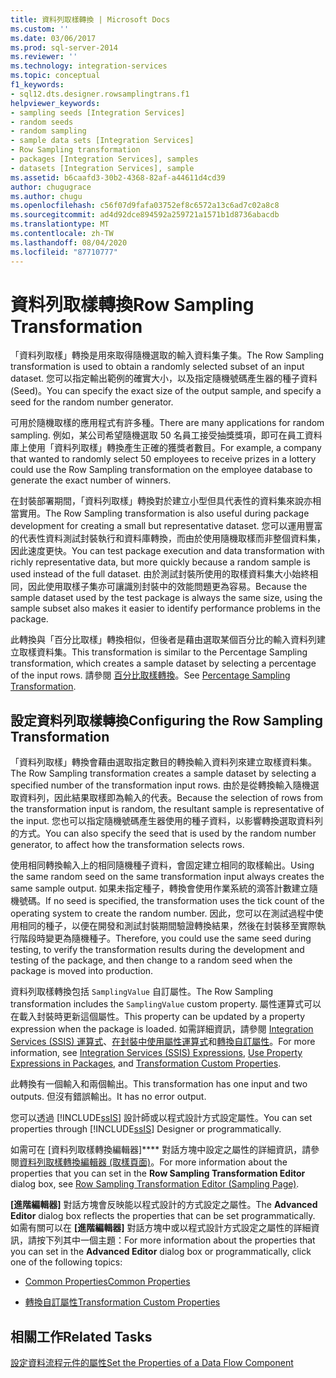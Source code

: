 ```yaml
---
title: 資料列取樣轉換 | Microsoft Docs
ms.custom: ''
ms.date: 03/06/2017
ms.prod: sql-server-2014
ms.reviewer: ''
ms.technology: integration-services
ms.topic: conceptual
f1_keywords:
- sql12.dts.designer.rowsamplingtrans.f1
helpviewer_keywords:
- sampling seeds [Integration Services]
- random seeds
- random sampling
- sample data sets [Integration Services]
- Row Sampling transformation
- packages [Integration Services], samples
- datasets [Integration Services], sample
ms.assetid: b6caafd3-30b2-4368-82af-a44611d4cd39
author: chugugrace
ms.author: chugu
ms.openlocfilehash: c56f07d9fafa03752ef8c6572a13c6ad7c02a8c8
ms.sourcegitcommit: ad4d92dce894592a259721a1571b1d8736abacdb
ms.translationtype: MT
ms.contentlocale: zh-TW
ms.lasthandoff: 08/04/2020
ms.locfileid: "87710777"
---
```

# <a name="row-sampling-transformation"></a><span data-ttu-id="fc3ba-102">資料列取樣轉換</span><span class="sxs-lookup"><span data-stu-id="fc3ba-102">Row Sampling Transformation</span></span>
  <span data-ttu-id="fc3ba-103">「資料列取樣」轉換是用來取得隨機選取的輸入資料集子集。</span><span class="sxs-lookup"><span data-stu-id="fc3ba-103">The Row Sampling transformation is used to obtain a randomly selected subset of an input dataset.</span></span> <span data-ttu-id="fc3ba-104">您可以指定輸出範例的確實大小，以及指定隨機號碼產生器的種子資料 (Seed)。</span><span class="sxs-lookup"><span data-stu-id="fc3ba-104">You can specify the exact size of the output sample, and specify a seed for the random number generator.</span></span>  
  
 <span data-ttu-id="fc3ba-105">可用於隨機取樣的應用程式有許多種。</span><span class="sxs-lookup"><span data-stu-id="fc3ba-105">There are many applications for random sampling.</span></span> <span data-ttu-id="fc3ba-106">例如，某公司希望隨機選取 50 名員工接受抽獎獎項，即可在員工資料庫上使用「資料列取樣」轉換產生正確的獲獎者數目。</span><span class="sxs-lookup"><span data-stu-id="fc3ba-106">For example, a company that wanted to randomly select 50 employees to receive prizes in a lottery could use the Row Sampling transformation on the employee database to generate the exact number of winners.</span></span>  
  
 <span data-ttu-id="fc3ba-107">在封裝部署期間，「資料列取樣」轉換對於建立小型但具代表性的資料集來說亦相當實用。</span><span class="sxs-lookup"><span data-stu-id="fc3ba-107">The Row Sampling transformation is also useful during package development for creating a small but representative dataset.</span></span> <span data-ttu-id="fc3ba-108">您可以運用豐富的代表性資料測試封裝執行和資料庫轉換，而由於使用隨機取樣而非整個資料集，因此速度更快。</span><span class="sxs-lookup"><span data-stu-id="fc3ba-108">You can test package execution and data transformation with richly representative data, but more quickly because a random sample is used instead of the full dataset.</span></span> <span data-ttu-id="fc3ba-109">由於測試封裝所使用的取樣資料集大小始終相同，因此使用取樣子集亦可讓識別封裝中的效能問題更為容易。</span><span class="sxs-lookup"><span data-stu-id="fc3ba-109">Because the sample dataset used by the test package is always the same size, using the sample subset also makes it easier to identify performance problems in the package.</span></span>  
  
 <span data-ttu-id="fc3ba-110">此轉換與「百分比取樣」轉換相似，但後者是藉由選取某個百分比的輸入資料列建立取樣資料集。</span><span class="sxs-lookup"><span data-stu-id="fc3ba-110">This transformation is similar to the Percentage Sampling transformation, which creates a sample dataset by selecting a percentage of the input rows.</span></span> <span data-ttu-id="fc3ba-111">請參閱 [百分比取樣轉換](percentage-sampling-transformation.md)。</span><span class="sxs-lookup"><span data-stu-id="fc3ba-111">See [Percentage Sampling Transformation](percentage-sampling-transformation.md).</span></span>  
  
## <a name="configuring-the-row-sampling-transformation"></a><span data-ttu-id="fc3ba-112">設定資料列取樣轉換</span><span class="sxs-lookup"><span data-stu-id="fc3ba-112">Configuring the Row Sampling Transformation</span></span>  
 <span data-ttu-id="fc3ba-113">「資料列取樣」轉換會藉由選取指定數目的轉換輸入資料列來建立取樣資料集。</span><span class="sxs-lookup"><span data-stu-id="fc3ba-113">The Row Sampling transformation creates a sample dataset by selecting a specified number of the transformation input rows.</span></span> <span data-ttu-id="fc3ba-114">由於是從轉換輸入隨機選取資料列，因此結果取樣即為輸入的代表。</span><span class="sxs-lookup"><span data-stu-id="fc3ba-114">Because the selection of rows from the transformation input is random, the resultant sample is representative of the input.</span></span> <span data-ttu-id="fc3ba-115">您也可以指定隨機號碼產生器使用的種子資料，以影響轉換選取資料列的方式。</span><span class="sxs-lookup"><span data-stu-id="fc3ba-115">You can also specify the seed that is used by the random number generator, to affect how the transformation selects rows.</span></span>  
  
 <span data-ttu-id="fc3ba-116">使用相同轉換輸入上的相同隨機種子資料，會固定建立相同的取樣輸出。</span><span class="sxs-lookup"><span data-stu-id="fc3ba-116">Using the same random seed on the same transformation input always creates the same sample output.</span></span> <span data-ttu-id="fc3ba-117">如果未指定種子，轉換會使用作業系統的滴答計數建立隨機號碼。</span><span class="sxs-lookup"><span data-stu-id="fc3ba-117">If no seed is specified, the transformation uses the tick count of the operating system to create the random number.</span></span> <span data-ttu-id="fc3ba-118">因此，您可以在測試過程中使用相同的種子，以便在開發和測試封裝期間驗證轉換結果，然後在封裝移至實際執行階段時變更為隨機種子。</span><span class="sxs-lookup"><span data-stu-id="fc3ba-118">Therefore, you could use the same seed during testing, to verify the transformation results during the development and testing of the package, and then change to a random seed when the package is moved into production.</span></span>  
  
 <span data-ttu-id="fc3ba-119">資料列取樣轉換包括 `SamplingValue` 自訂屬性。</span><span class="sxs-lookup"><span data-stu-id="fc3ba-119">The Row Sampling transformation includes the `SamplingValue` custom property.</span></span> <span data-ttu-id="fc3ba-120">屬性運算式可以在載入封裝時更新這個屬性。</span><span class="sxs-lookup"><span data-stu-id="fc3ba-120">This property can be updated by a property expression when the package is loaded.</span></span> <span data-ttu-id="fc3ba-121">如需詳細資訊，請參閱 [Integration Services &#40;SSIS&#41; 運算式](../../expressions/integration-services-ssis-expressions.md)、[在封裝中使用屬性運算式](../../expressions/use-property-expressions-in-packages.md)和[轉換自訂屬性](transformation-custom-properties.md)。</span><span class="sxs-lookup"><span data-stu-id="fc3ba-121">For more information, see [Integration Services &#40;SSIS&#41; Expressions](../../expressions/integration-services-ssis-expressions.md), [Use Property Expressions in Packages](../../expressions/use-property-expressions-in-packages.md), and [Transformation Custom Properties](transformation-custom-properties.md).</span></span>  
  
 <span data-ttu-id="fc3ba-122">此轉換有一個輸入和兩個輸出。</span><span class="sxs-lookup"><span data-stu-id="fc3ba-122">This transformation has one input and two outputs.</span></span> <span data-ttu-id="fc3ba-123">但沒有錯誤輸出。</span><span class="sxs-lookup"><span data-stu-id="fc3ba-123">It has no error output.</span></span>  
  
 <span data-ttu-id="fc3ba-124">您可以透過 [!INCLUDE[ssIS](../../../includes/ssis-md.md)] 設計師或以程式設計方式設定屬性。</span><span class="sxs-lookup"><span data-stu-id="fc3ba-124">You can set properties through [!INCLUDE[ssIS](../../../includes/ssis-md.md)] Designer or programmatically.</span></span>  
  
 <span data-ttu-id="fc3ba-125">如需可在 [資料列取樣轉換編輯器]\*\*\*\* 對話方塊中設定之屬性的詳細資訊，請參閱[資料列取樣轉換編輯器 &#40;取樣頁面&#41;](../../row-sampling-transformation-editor-sampling-page.md)。</span><span class="sxs-lookup"><span data-stu-id="fc3ba-125">For more information about the properties that you can set in the **Row Sampling Transformation Editor** dialog box, see [Row Sampling Transformation Editor &#40;Sampling Page&#41;](../../row-sampling-transformation-editor-sampling-page.md).</span></span>  
  
 <span data-ttu-id="fc3ba-126">**[進階編輯器]** 對話方塊會反映能以程式設計的方式設定之屬性。</span><span class="sxs-lookup"><span data-stu-id="fc3ba-126">The **Advanced Editor** dialog box reflects the properties that can be set programmatically.</span></span> <span data-ttu-id="fc3ba-127">如需有關可以在 **[進階編輯器]** 對話方塊中或以程式設計方式設定之屬性的詳細資訊，請按下列其中一個主題：</span><span class="sxs-lookup"><span data-stu-id="fc3ba-127">For more information about the properties that you can set in the **Advanced Editor** dialog box or programmatically, click one of the following topics:</span></span>  
  
-   [<span data-ttu-id="fc3ba-128">Common Properties</span><span class="sxs-lookup"><span data-stu-id="fc3ba-128">Common Properties</span></span>](../../common-properties.md)  
  
-   [<span data-ttu-id="fc3ba-129">轉換自訂屬性</span><span class="sxs-lookup"><span data-stu-id="fc3ba-129">Transformation Custom Properties</span></span>](transformation-custom-properties.md)  
  
## <a name="related-tasks"></a><span data-ttu-id="fc3ba-130">相關工作</span><span class="sxs-lookup"><span data-stu-id="fc3ba-130">Related Tasks</span></span>  
 [<span data-ttu-id="fc3ba-131">設定資料流程元件的屬性</span><span class="sxs-lookup"><span data-stu-id="fc3ba-131">Set the Properties of a Data Flow Component</span></span>](../set-the-properties-of-a-data-flow-component.md)  
  
  
